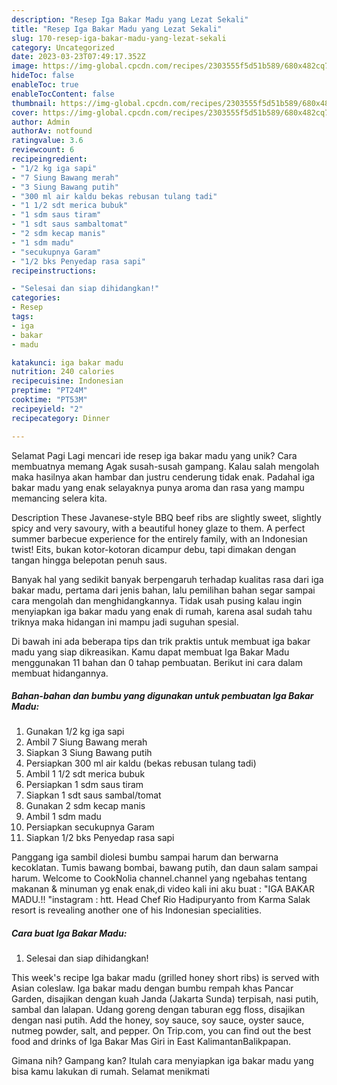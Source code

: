 ```yaml
---
description: "Resep Iga Bakar Madu yang Lezat Sekali"
title: "Resep Iga Bakar Madu yang Lezat Sekali"
slug: 170-resep-iga-bakar-madu-yang-lezat-sekali
category: Uncategorized
date: 2023-03-23T07:49:17.352Z
image: https://img-global.cpcdn.com/recipes/2303555f5d51b589/680x482cq70/iga-bakar-madu-foto-resep-utama.jpg
hideToc: false
enableToc: true
enableTocContent: false
thumbnail: https://img-global.cpcdn.com/recipes/2303555f5d51b589/680x482cq70/iga-bakar-madu-foto-resep-utama.jpg
cover: https://img-global.cpcdn.com/recipes/2303555f5d51b589/680x482cq70/iga-bakar-madu-foto-resep-utama.jpg
author: Admin
authorAv: notfound
ratingvalue: 3.6
reviewcount: 6
recipeingredient:
- "1/2 kg iga sapi"
- "7 Siung Bawang merah"
- "3 Siung Bawang putih"
- "300 ml air kaldu bekas rebusan tulang tadi"
- "1 1/2 sdt merica bubuk"
- "1 sdm saus tiram"
- "1 sdt saus sambaltomat"
- "2 sdm kecap manis"
- "1 sdm madu"
- "secukupnya Garam"
- "1/2 bks Penyedap rasa sapi"
recipeinstructions:

- "Selesai dan siap dihidangkan!"
categories:
- Resep
tags:
- iga
- bakar
- madu

katakunci: iga bakar madu 
nutrition: 240 calories
recipecuisine: Indonesian
preptime: "PT24M"
cooktime: "PT53M"
recipeyield: "2"
recipecategory: Dinner

---
```



Selamat Pagi Lagi mencari ide resep iga bakar madu yang unik? Cara membuatnya memang Agak susah-susah gampang. Kalau salah mengolah maka hasilnya akan hambar dan justru cenderung tidak enak. Padahal iga bakar madu yang enak selayaknya punya aroma dan rasa yang mampu memancing selera kita.


Description These Javanese-style BBQ beef ribs are slightly sweet, slightly spicy and very savoury, with a beautiful honey glaze to them. A perfect summer barbecue experience for the entirely family, with an Indonesian twist! Eits, bukan kotor-kotoran dicampur debu, tapi dimakan dengan tangan hingga belepotan penuh saus.

Banyak hal yang sedikit banyak berpengaruh terhadap kualitas rasa dari iga bakar madu, pertama dari jenis bahan, lalu pemilihan bahan segar sampai cara mengolah dan menghidangkannya. Tidak usah pusing kalau ingin menyiapkan iga bakar madu yang enak di rumah, karena asal sudah tahu triknya maka hidangan ini mampu jadi suguhan spesial.


Di bawah ini ada beberapa tips dan trik praktis untuk membuat iga bakar madu yang siap dikreasikan. Kamu dapat membuat Iga Bakar Madu menggunakan 11 bahan dan 0 tahap pembuatan. Berikut ini cara dalam membuat hidangannya.

<!--inarticleads1-->

##### Bahan-bahan dan bumbu yang digunakan untuk pembuatan Iga Bakar Madu:

1. Gunakan 1/2 kg iga sapi
1. Ambil 7 Siung Bawang merah
1. Siapkan 3 Siung Bawang putih
1. Persiapkan 300 ml air kaldu (bekas rebusan tulang tadi)
1. Ambil 1 1/2 sdt merica bubuk
1. Persiapkan 1 sdm saus tiram
1. Siapkan 1 sdt saus sambal/tomat
1. Gunakan 2 sdm kecap manis
1. Ambil 1 sdm madu
1. Persiapkan secukupnya Garam
1. Siapkan 1/2 bks Penyedap rasa sapi


Panggang iga sambil diolesi bumbu sampai harum dan berwarna kecoklatan. Tumis bawang bombai, bawang putih, dan daun salam sampai harum. Welcome to CookNolia channel.channel yang ngebahas tentang makanan &amp; minuman yg enak enak,di video kali ini aku buat : &#34;IGA BAKAR MADU.!! &#34;instagram : htt. Head Chef Rio Hadipuryanto from Karma Salak resort is revealing another one of his Indonesian specialities. 

<!--inarticleads2-->

##### Cara buat Iga Bakar Madu:


1. Selesai dan siap dihidangkan!

This week&#39;s recipe Iga bakar madu (grilled honey short ribs) is served with Asian coleslaw. Iga bakar madu dengan bumbu rempah khas Pancar Garden, disajikan dengan kuah Janda (Jakarta Sunda) terpisah, nasi putih, sambal dan lalapan. Udang goreng dengan taburan egg floss, disajikan dengan nasi putih. Add the honey, soy sauce, soy sauce, oyster sauce, nutmeg powder, salt, and pepper. On Trip.com, you can find out the best food and drinks of Iga Bakar Mas Giri in East KalimantanBalikpapan. 

Gimana nih? Gampang kan? Itulah cara menyiapkan iga bakar madu yang bisa kamu lakukan di rumah. Selamat menikmati
